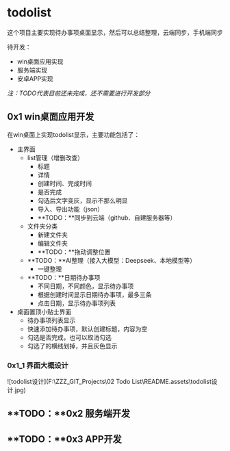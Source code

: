 # todolist
这个项目主要实现待办事项桌面显示，然后可以总结整理，云端同步，手机端同步

待开发：

- win桌面应用实现
- 服务端实现
- 安卓APP实现

*注：TODO代表目前还未完成，还不需要进行开发部分*



##  0x1 win桌面应用开发

在win桌面上实现todolist显示，主要功能包括了：

- 主界面
    - list管理（增删改查）
        - 标题
        - 详情
        - 创建时间、完成时间
        - 是否完成
        - 勾选后文字变灰，显示不那么明显
        - 导入、导出功能（json）
        - **TODO：**同步到云端（github、自建服务器等）
    - 文件夹分类
        - 新建文件夹
        - 编辑文件夹
        - **TODO：**拖动调整位置
    - **TODO：**AI整理（接入大模型：Deepseek、本地模型等）
        - 一键整理
    - **TODO：**日期待办事项
        - 不同日期，不同颜色，显示待办事项
        - 根据创建时间显示日期待办事项，最多三条
        - 点击日期，显示待办事项列表
- 桌面置顶小贴士界面
    - 待办事项列表显示
    - 快速添加待办事项，默认创建标题，内容为空
    - 勾选是否完成，也可以取消勾选
    - 勾选了的横线划掉，并且灰色显示

###  0x1_1 界面大概设计

![todolist设计](F:\ZZZ_GIT_Projects\02 Todo List\README.assets\todolist设计.jpg)



##  **TODO：**0x2 服务端开发



## **TODO：**0x3 APP开发
